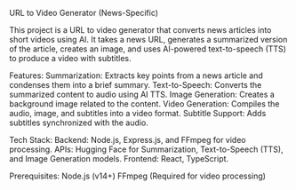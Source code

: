 URL to Video Generator (News-Specific)

This project is a URL to video generator that converts news articles into short videos using AI. It takes a news URL, generates a summarized version of the article, creates an image, and uses AI-powered text-to-speech (TTS) to produce a video with subtitles.

Features: 
Summarization: Extracts key points from a news article and condenses them into a brief summary.
Text-to-Speech: Converts the summarized content to audio using AI TTS.
Image Generation: Creates a background image related to the content.
Video Generation: Compiles the audio, image, and subtitles into a video format.
Subtitle Support: Adds subtitles synchronized with the audio.

Tech Stack: 
Backend: Node.js, Express.js, and FFmpeg for video processing.
APIs: Hugging Face for Summarization, Text-to-Speech (TTS), and Image Generation models.
Frontend: React, TypeScript.

Prerequisites: 
Node.js (v14+)
FFmpeg (Required for video processing)
